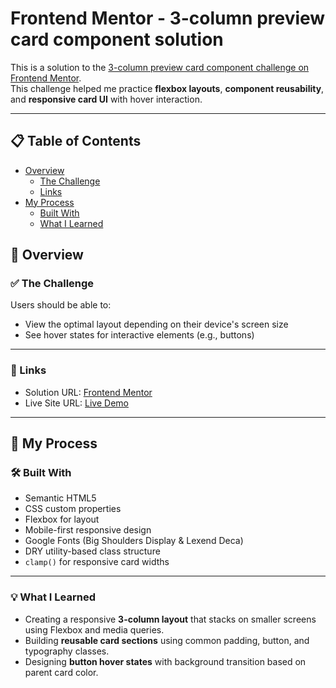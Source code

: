 # Frontend Mentor - 3-column preview card component solution

This is a solution to the [3-column preview card component challenge on Frontend Mentor](https://www.frontendmentor.io/challenges/3column-preview-card-component-pH92eAR2-).  
This challenge helped me practice **flexbox layouts**, **component reusability**, and **responsive card UI** with hover interaction.

---

## 📋 Table of Contents

- [Overview](#overview)
  - [The Challenge](#the-challenge)
  - [Links](#links)
- [My Process](#my-process)
  - [Built With](#built-with)
  - [What I Learned](#what-i-learned)
  
  



## 📌 Overview

### ✅ The Challenge

Users should be able to:

- View the optimal layout depending on their device's screen size
- See hover states for interactive elements (e.g., buttons)

---


### 🔗 Links

- Solution URL: [Frontend Mentor](https://github.com/ShubhangiMishra215/3-column-preview-card-component.git)
- Live Site URL: [Live Demo](https://your-live-site-url.com)

---

## 🚀 My Process

### 🛠️ Built With

- Semantic HTML5
- CSS custom properties
- Flexbox for layout
- Mobile-first responsive design
- Google Fonts (Big Shoulders Display & Lexend Deca)
- DRY utility-based class structure
- `clamp()` for responsive card widths

---

### 💡 What I Learned

- Creating a responsive **3-column layout** that stacks on smaller screens using Flexbox and media queries.
- Building **reusable card sections** using common padding, button, and typography classes.
- Designing **button hover states** with background transition based on parent card color.

